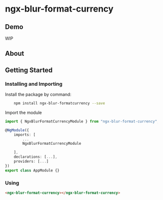 # ngx-blur-format-currency

## Demo

WIP


## About

## Getting Started

### Installing and Importing

Install the package by command:

```sh
    npm install ngx-blur-formatcurrency --save
```

Import the module

```ts
import { NgxBlurFormatCurrencyModule } from "ngx-blur-format-currency";

@NgModule({
    imports: [
        ...
        NgxBlurFormatCurrencyModule

    ],
    declarations: [...],
    providers: [...]
})
export class AppModule {}
```

### Using 

```html
<ngx-blur-format-currency></ngx-blur-format-currency>
```

 
